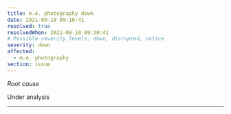 ```yaml
---
title: m.e. photography down
date: 2021-09-10 09:10:41
resolved: true
resolvedWhen: 2021-09-10 09:30:41
# Possible severity levels: down, disrupted, notice
severity: down
affected:
  - m.e. photography
section: issue
---
```


*Root cause*

Under analysis

---


